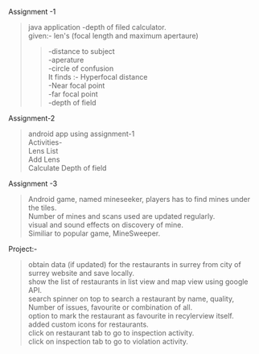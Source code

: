 Assignment -1 

>java application -depth of filed calculator.\
>given:- len's (focal length and maximum apertaure)
>>    -distance to subject\
 >>   -aperature\
>>    -circle of confusion\
>It finds :- Hyperfocal distance\
>>    -Near focal point\
>>    -far focal point\
>>   -depth of field

                    
Assignment-2

>android app using assignment-1\
>Activities-\
>Lens List\
>Add Lens\
>Calculate Depth of field

Assignment -3

>Android game, named mineseeker, players has to find mines under the tiles. \
>Number of mines and scans used are updated regularly.\
>visual and sound effects on discovery of mine.\
>Similiar to popular game, MineSweeper.


     
            
Project:-
> obtain data (if updated) for the restaurants in surrey from city of surrey website and save locally.\
> show the list of restaurants in list view and map view using google API.\
> search spinner on top to search a restaurant by name, quality, Number of issues, favourite or combination of all.\
> option to mark the restaurant as favourite in recylerview itself.\
> added custom icons for restaurants.\
> click on restaurant tab to go to inspection activity.\
> click on inspection tab to go to violation activity.

                    

    

